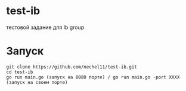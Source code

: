 # test-ib
тестовой задание для Ib group


# Запуск

```
git clone https://github.com/nechel11/test-ib.git
cd test-ib
go run main.go (запуск на 8080 порте) / go run main.go -port XXXX (запуск на своем порте)
```
